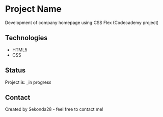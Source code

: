 # Project Name
Development of company homepage using CSS Flex (Codecademy project)

## Technologies
* HTML5
* CSS

## Status
Project is: _in progress

## Contact
Created by Sekonda28 - feel free to contact me!
